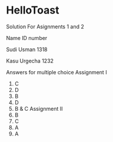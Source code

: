# HelloToast


Solution For Asignments 1 and 2
 
 Name                          ID number

Sudi Usman                      1318

Kasu Urgecha                    1232

Answers for multiple choice
Assignment I
1. C
2. D
3. B
4. D
5. B & C
Assignment II
1. B
2. C
3. A
4. A
